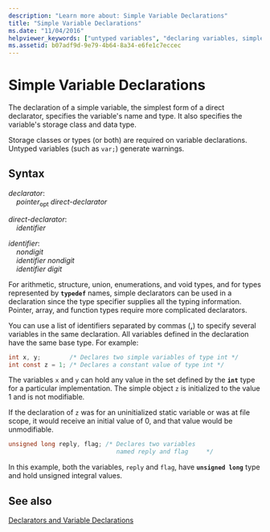```yaml
---
description: "Learn more about: Simple Variable Declarations"
title: "Simple Variable Declarations"
ms.date: "11/04/2016"
helpviewer_keywords: ["untyped variables", "declaring variables, simple"]
ms.assetid: b07adf9d-9e79-4b64-8a34-e6fe1c7eccec
---
```

# Simple Variable Declarations

The declaration of a simple variable, the simplest form of a direct declarator, specifies the variable's name and type. It also specifies the variable's storage class and data type.

Storage classes or types (or both) are required on variable declarations. Untyped variables (such as `var;`) generate warnings.

## Syntax

*declarator*:<br/>
&nbsp;&nbsp;&nbsp;&nbsp;*pointer*<sub>opt</sub> *direct-declarator*

*direct-declarator*:<br/>
&nbsp;&nbsp;&nbsp;&nbsp;*identifier*

*identifier*:<br/>
&nbsp;&nbsp;&nbsp;&nbsp;*nondigit*<br/>
&nbsp;&nbsp;&nbsp;&nbsp;*identifier* *nondigit*<br/>
&nbsp;&nbsp;&nbsp;&nbsp;*identifier* *digit*

For arithmetic, structure, union, enumerations, and void types, and for types represented by **`typedef`** names, simple declarators can be used in a declaration since the type specifier supplies all the typing information. Pointer, array, and function types require more complicated declarators.

You can use a list of identifiers separated by commas (**,**) to specify several variables in the same declaration. All variables defined in the declaration have the same base type. For example:

```C
int x, y;        /* Declares two simple variables of type int */
int const z = 1; /* Declares a constant value of type int */
```

The variables `x` and `y` can hold any value in the set defined by the **`int`** type for a particular implementation. The simple object `z` is initialized to the value 1 and is not modifiable.

If the declaration of `z` was for an uninitialized static variable or was at file scope, it would receive an initial value of 0, and that value would be unmodifiable.

```C
unsigned long reply, flag; /* Declares two variables
                              named reply and flag     */
```

In this example, both the variables, `reply` and `flag`, have **`unsigned long`** type and hold unsigned integral values.

## See also

[Declarators and Variable Declarations](../c-language/declarators-and-variable-declarations.md)
